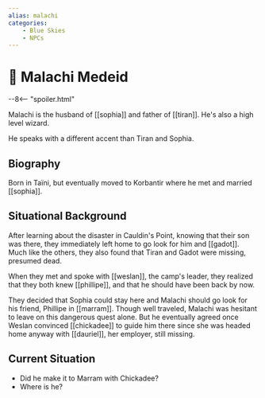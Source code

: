 ```yaml
---
alias: malachi
categories:
    - Blue Skies
    - NPCs
---
```

# 🔐 Malachi Medeid

--8<-- "spoiler.html"

Malachi is the husband of [[sophia]] and father of [[tiran]]. He's also a high level wizard.

He speaks with a different accent than Tiran and Sophia.

## Biography

Born in Taïni, but eventually moved to Korbantir where he met and married [[sophia]].

## Situational Background

After learning about the disaster in Cauldin's Point, knowing that their son was there, they immediately left home to go look for him and [[gadot]]. Much like the others, they also found that Tiran and Gadot were missing, presumed dead.

When they met and spoke with [[weslan]], the camp's leader, they realized that they both knew [[phillipe]], and that he should have been back by now.

They decided that Sophia could stay here and Malachi should go look for his friend, Phillipe in [[marram]]. Though well traveled, Malachi was hesitant to leave on this dangerous quest alone. But he eventually agreed once Weslan convinced [[chickadee]] to guide him there since she was headed home anyway with [[dauriel]], her employer, still missing.

## Current Situation

* Did he make it to Marram with Chickadee?
* Where is he?
